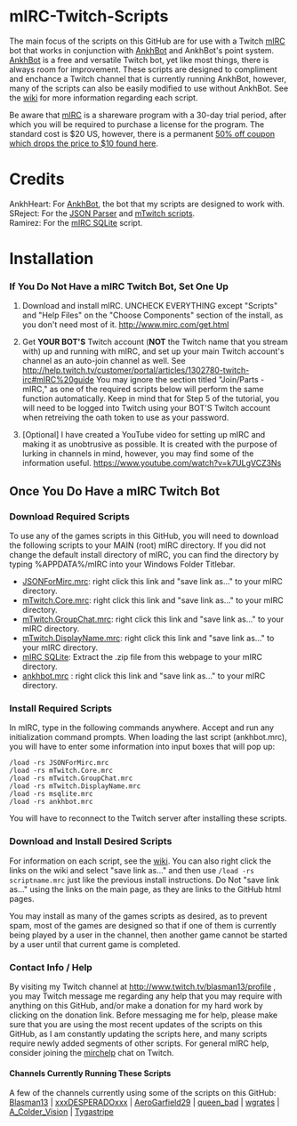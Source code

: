 # mIRC-Twitch-Scripts
The main focus of the scripts on this GitHub are for use with a Twitch [mIRC](http://www.mirc.com/) bot that works in conjunction with [AnkhBot](http://marcinswierzowski.com/Code/AnkhBotR2/) and AnkhBot's point system.  [AnkhBot](http://marcinswierzowski.com/Code/AnkhBotR2/) is a free and versatile Twitch bot, yet like most things, there is always room for improvement.  These scripts are designed to compliment and enchance a Twitch channel that is currently running AnkhBot, however, many of the scripts can also be easily modified to use without AnkhBot.  See the [wiki](https://github.com/Blasman/mIRC-Twitch-Scripts/wiki) for more information regarding each script.  

Be aware that [mIRC](http://www.mirc.com/) is a shareware program with a 30-day trial period, after which you will be required to purchase a license for the program. The standard cost is $20 US, however, there is a permanent [50% off coupon which drops the price to $10 found here](http://www.mirc.com/register.php?coupon=MIRC-SWV0-MNKL).  

# Credits  

AnkhHeart: For [AnkhBot](http://marcinswierzowski.com/Code/AnkhBotR2/), the bot that my scripts are designed to work with.  
SReject: For the [JSON Parser](http://hawkee.com/snippet/10194/) and [mTwitch scripts](https://github.com/SReject/mTwitch).  
Ramirez: For the [mIRC SQLite](http://hawkee.com/profile/12444/) script.  

# Installation

### If You Do Not Have a mIRC Twitch Bot, Set One Up

1. Download and install mIRC. UNCHECK EVERYTHING except "Scripts" and "Help Files" on the "Choose Components" section of the install, as you don't need most of it. http://www.mirc.com/get.html  

2. Get **YOUR BOT'S** Twitch account (**NOT** the Twitch name that you stream with) up and running with mIRC, and set up your main Twitch account's channel as an auto-join channel as well. See http://help.twitch.tv/customer/portal/articles/1302780-twitch-irc#mIRC%20guide You may ignore the section titled "Join/Parts - mIRC," as one of the required scripts below will perform the same function automatically.  Keep in mind that for Step 5 of the tutorial, you will need to be logged into Twitch using your BOT'S Twitch account when retreiving the oath token to use as your password.  

3. [Optional] I have created a YouTube video for setting up mIRC and making it as unobtrusive as possible.  It is created with the purpose of lurking in channels in mind, however, you may find some of the information useful.  https://www.youtube.com/watch?v=k7ULgVCZ3Ns

## Once You Do Have a mIRC Twitch Bot
### Download Required Scripts
To use any of the games scripts in this GitHub, you will need to download the following scripts to your MAIN (root) mIRC directory.  If you did not change the default install directory of mIRC, you can find the directory by typing %APPDATA%/mIRC into your Windows Folder Titlebar.
* [JSONForMirc.mrc](https://raw.githubusercontent.com/SReject/mTwitch/master/resources/JSONForMirc.mrc): right click this link and "save link as..." to your mIRC directory.
* [mTwitch.Core.mrc](https://raw.githubusercontent.com/SReject/mTwitch/master/mTwitch.Core.mrc): right click this link and "save link as..." to your mIRC directory.
* [mTwitch.GroupChat.mrc](https://raw.githubusercontent.com/SReject/mTwitch/master/mTwitch.GroupChat.mrc): right click this link and "save link as..." to your mIRC directory.
* [mTwitch.DisplayName.mrc](https://raw.githubusercontent.com/SReject/mTwitch/master/mTwitch.DisplayName.mrc): right click this link and "save link as..." to your mIRC directory.
* [mIRC SQLite](http://hawkee.com/scripts/11648275/): Extract the .zip file from this webpage to your mIRC directory.
* [ankhbot.mrc](http://raw.githubusercontent.com/Blasman/mIRC-Twitch-Scripts/master/ankhbot.mrc) : right click this link and "save link as..." to your mIRC directory.

### Install Required Scripts
In mIRC, type in the following commands anywhere.  Accept and run any initialization command prompts.  When loading the last script (ankhbot.mrc), you will have to enter some information into input boxes that will pop up:  

`/load -rs JSONForMirc.mrc`  
`/load -rs mTwitch.Core.mrc`  
`/load -rs mTwitch.GroupChat.mrc`  
`/load -rs mTwitch.DisplayName.mrc`  
`/load -rs msqlite.mrc`  
`/load -rs ankhbot.mrc`  

You will have to reconnect to the Twitch server after installing these scripts.  

### Download and Install Desired Scripts
For information on each script, see the [wiki](https://github.com/Blasman/mIRC-Twitch-Scripts/wiki).  You can also right click the links on the wiki and select "save link as..." and then use `/load -rs scriptname.mrc` just like the previous install instructions.  Do Not "save link as..." using the links on the main page, as they are links to the GitHub html pages.  

You may install as many of the games scripts as desired, as to prevent spam, most of the games are designed so that if one of them is currently being played by a user in the channel, then another game cannot be started by a user until that current game is completed.  

### Contact Info / Help  

By visiting my Twitch channel at http://www.twitch.tv/blasman13/profile , you may Twitch message me regarding any help that you may require with anything on this GitHub, and/or make a donation for my hard work by clicking on the donation link. Before messaging me for help, please make sure that you are using the most recent updates of the scripts on this GitHub, as I am constantly updating the scripts here, and many scripts require newly added segments of other scripts. For general mIRC help, consider joining the [mirchelp](http://www.twitch.tv/mirchelp) chat on Twitch.  

#### Channels Currently Running These Scripts  

A few of the channels currently using some of the scripts on this GitHub:  
[Blasman13](http://twitch.tv/Blasman13/profile/) | [xxxDESPERADOxxx](http://twitch.tv/xxxDESPERADOxxx/profile/) | [AeroGarfield29](http://twitch.tv/AeroGarfield29/profile/) | [queen_bad](http://twitch.tv/queen_bad/profile/) | [wgrates](http://twitch.tv/wgrates/profile/) | [A_Colder_Vision](http://twitch.tv/A_Colder_Vision/profile/) | [Tygastripe](http://twitch.tv/Tygastripe/profile/)  

